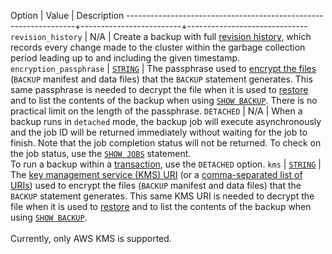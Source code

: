  Option                                                          | Value                   | Description
-----------------------------------------------------------------+-------------------------+------------------------------
`revision_history`<a name="with-revision-history"></a>           | N/A                     | Create a backup with full [revision history](take-backups-with-revision-history-and-restore-from-a-point-in-time.html), which records every change made to the cluster within the garbage collection period leading up to and including the given timestamp.
`encryption_passphrase`<a name="with-encryption-passphrase"></a> | [`STRING`](string.html) | The passphrase used to [encrypt the files](take-and-restore-encrypted-backups.html) (`BACKUP` manifest and data files) that the `BACKUP` statement generates. This same passphrase is needed to decrypt the file when it is used to [restore](take-and-restore-encrypted-backups.html) and to list the contents of the backup when using [`SHOW BACKUP`](show-backup.html). There is no practical limit on the length of the passphrase.
`DETACHED`                                                       | N/A                     |  When a backup runs in `detached` mode, the backup job will execute asynchronously and the job ID will be returned immediately without waiting for the job to finish. Note that the job completion status will not be returned. To check on the job status, use the [`SHOW JOBS`](show-jobs.html) statement.<br>To run a backup within a [transaction](transactions.html), use the `DETACHED` option.
`kms`                                                            | [`STRING`](string.html) |  The [key management service (KMS) URI](take-and-restore-encrypted-backups.html#aws-kms-uri-format) (or a [comma-separated list of URIs](take-and-restore-encrypted-backups.html#take-a-backup-with-multi-region-encryption)) used to encrypt the files (`BACKUP` manifest and data files) that the `BACKUP` statement generates. This same KMS URI is needed to decrypt the file when it is used to [restore](take-and-restore-encrypted-backups.html#restore-from-an-encrypted-backup-with-aws-kms) and to list the contents of the backup when using [`SHOW BACKUP`](show-backup.html). <br/><br/>Currently, only AWS KMS is supported.
